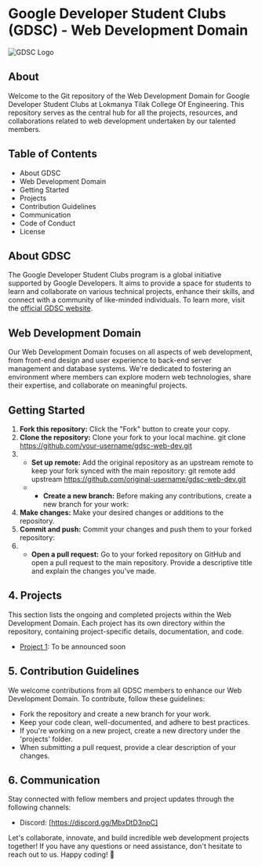 # Google Developer Student Clubs (GDSC) - Web Development Domain

![GDSC Logo](https://avatars.githubusercontent.com/u/143247160?s=200&v=4)

## About

Welcome to the Git repository of the Web Development Domain for Google Developer Student Clubs at Lokmanya Tilak College Of Engineering. This repository serves as the central hub for all the projects, resources, and collaborations related to web development undertaken by our talented members.

## Table of Contents

- About GDSC
- Web Development Domain
- Getting Started
- Projects
- Contribution Guidelines
- Communication
- Code of Conduct
- License

## About GDSC

The Google Developer Student Clubs program is a global initiative supported by Google Developers. It aims to provide a space for students to learn and collaborate on various technical projects, enhance their skills, and connect with a community of like-minded individuals. To learn more, visit the [official GDSC website](https://developers.google.com/community/dsc).

## Web Development Domain

Our Web Development Domain focuses on all aspects of web development, from front-end design and user experience to back-end server management and database systems. We're dedicated to fostering an environment where members can explore modern web technologies, share their expertise, and collaborate on meaningful projects.

## Getting Started

1. **Fork this repository:** Click the "Fork" button to create your copy.
2. **Clone the repository:** Clone your fork to your local machine.
   git clone https://github.com/your-username/gdsc-web-dev.git
3. - **Set up remote:** Add the original repository as an upstream remote to keep your fork synced with the main repository:
    git remote add upstream https://github.com/original-username/gdsc-web-dev.git
   - - **Create a new branch:** Before making any contributions, create a new branch for your work:
4. **Make changes:** Make your desired changes or additions to the repository.
5. **Commit and push:** Commit your changes and push them to your forked repository:
6. - **Open a pull request:** Go to your forked repository on GitHub and open a pull request to the main repository. Provide a descriptive title and explain the changes you've made.

## 4. Projects

This section lists the ongoing and completed projects within the Web Development Domain. Each project has its own directory within the repository, containing project-specific details, documentation, and code.

- [Project 1](projects/project-1/): To be announced soon

## 5. Contribution Guidelines

We welcome contributions from all GDSC members to enhance our Web Development Domain. To contribute, follow these guidelines:

- Fork the repository and create a new branch for your work.
- Keep your code clean, well-documented, and adhere to best practices.
- If you're working on a new project, create a new directory under the 'projects' folder.
- When submitting a pull request, provide a clear description of your changes.

## 6. Communication

Stay connected with fellow members and project updates through the following channels:

- Discord: [https://discord.gg/MbxDtD3npC]

Let's collaborate, innovate, and build incredible web development projects together! If you have any questions or need assistance, don't hesitate to reach out to us. Happy coding! 🚀




